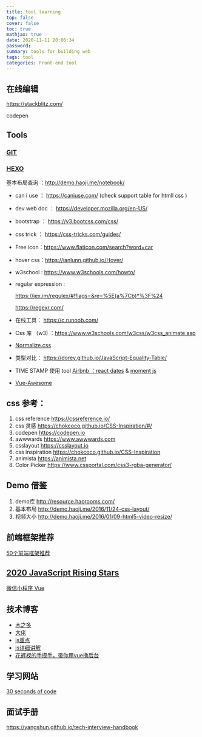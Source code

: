 ```yaml
---
title: tool learning
top: false
cover: false
toc: true
mathjax: true
date: 2020-11-11 20:06:34
password:
summary: tools for building web
tags: tool
categories: Front-end tool
---
```


## 在线编辑
https://stackblitz.com/

codepen

## Tools

### [GIT](https://backlog.com/git-tutorial/tw/reference/basic.html)

### [HEXO](https://hexo.io/zh-cn/docs/commands.html)

基本布局查询 ：http://demo.haoji.me/notebook/

- can i use ： https://caniuse.com/  (check support table for htmll css )

- dev web doc ：  https://developer.mozilla.org/en-US/

- bootstrap ： https://v3.bootcss.com/css/

- css trick ： https://css-tricks.com/guides/

- Free icon：https://www.flaticon.com/search?word=car

- hover css：https://ianlunn.github.io/Hover/

- w3school : https://www.w3schools.com/howto/

- regular expression : 

  https://jex.im/regulex/#!flags=&re=%5E(a%7Cb)*%3F%24

  https://regexr.com/

- 在线工具： https://c.runoob.com/

- Css 库 （w3) ：https://www.w3schools.com/w3css/w3css_animate.asp

- [Normalize.css](http://necolas.github.io/normalize.css/)

- 类型对比： https://dorey.github.io/JavaScript-Equality-Table/

- TIME STAMP 使用 tool      [Airbnb ：react dates](https://github.com/airbnb/react-dates) & [moment js](https://momentjs.com/)

- [Vue-Awesome](https://github.com/Justineo/vue-awesome/blob/master/README.zh_CN.md) 

## css 参考：

1. css reference https://cssreference.io/
2. css 灵感 https://chokcoco.github.io/CSS-Inspiration/#/
3. codepen  https://codepen.io
4. awwwards https://www.awwwards.com
5. csslayout https://csslayout.io
6. css inspiration  https://chokcoco.github.io/CSS-Inspiration
7. animista https://animista.net
8. Color Picker https://www.cssportal.com/css3-rgba-generator/



## Demo 借鉴

1. demo库      http://resource.haorooms.com/
2. 基本布局  http://demo.haoji.me/2016/11/24-css-layout/
3. 视频大小  http://demo.haoji.me/2016/01/09-html5-video-resize/



## 前端框架推荐

[50个前端框架推荐](https://wangxiaoting.blog.csdn.net/article/details/111602469)

## [2020 JavaScript Rising Stars](https://risingstars.js.org/2020/en)

[微信小程序 Vue](http://mpvue.com/)

## 技术博客

- [木之多](https://www.shuzhiduo.com/)
- [大佬](https://www.zhangxinxu.com/)
- [js重点]( http://blog.haoji.me/?cat=javascript)
- [js详细讲解](https://wangdoc.com/javascript/index.html)
- [花裤衩的手摸手，带你用vue撸后台](https://juejin.cn/post/6844903476661583880)

## 学习网站

[30 seconds of code](https://www.30secondsofcode.org/)

## 面试手册
https://yangshun.github.io/tech-interview-handbook